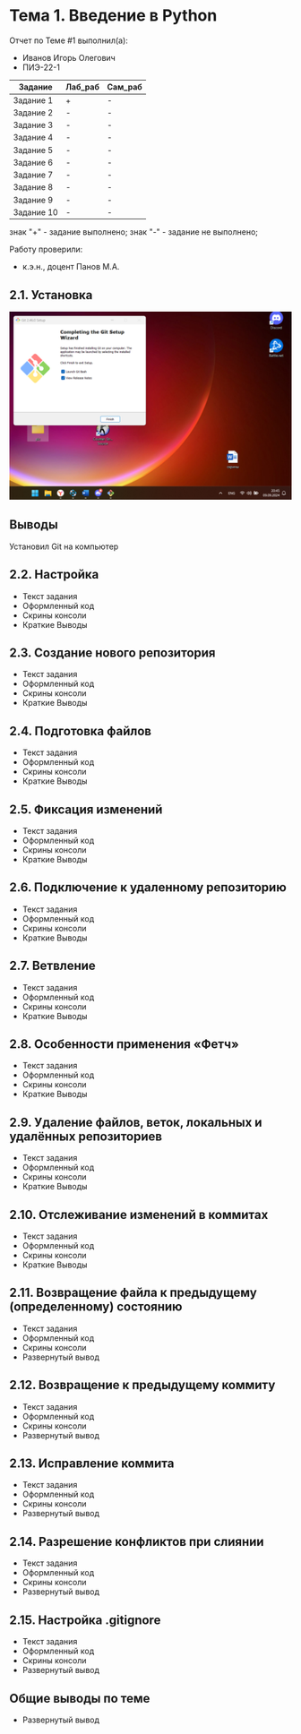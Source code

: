 # Тема 1. Введение в Python
Отчет по Теме #1 выполнил(а):
- Иванов Игорь Олегович
- ПИЭ-22-1

| Задание | Лаб_раб | Сам_раб |
| ------ | ------ | ------ |
| Задание 1 | + | - |
| Задание 2 | - | - |
| Задание 3 | - | - |
| Задание 4 | - | - |
| Задание 5 | - | - |
| Задание 6 | - | - |
| Задание 7 | - | - |
| Задание 8 | - | - |
| Задание 9 | - | - |
| Задание 10 | - | - |

знак "+" - задание выполнено; знак "-" - задание не выполнено;

Работу проверили:
- к.э.н., доцент Панов М.А.

## 2.1. Установка
![Меню](https://github.com/ANARKI-MOOZ/SoftwareEngineering/blob/Тема_1/pic/UstanovkaGit.png)

## Выводы
Установил Git на компьютер

## 2.2. Настройка
- Текст задания
- Оформленный код
- Скрины консоли
- Краткие Выводы

## 2.3. Создание нового репозитория
- Текст задания
- Оформленный код
- Скрины консоли
- Краткие Выводы
  
## 2.4. Подготовка файлов
- Текст задания
- Оформленный код
- Скрины консоли
- Краткие Выводы

## 2.5. Фиксация изменений
- Текст задания
- Оформленный код
- Скрины консоли
- Краткие Выводы

## 2.6. Подключение к удаленному репозиторию
- Текст задания
- Оформленный код
- Скрины консоли
- Краткие Выводы

## 2.7. Ветвление
- Текст задания
- Оформленный код
- Скрины консоли
- Краткие Выводы

## 2.8. Особенности применения «Фетч»
- Текст задания
- Оформленный код
- Скрины консоли
- Краткие Выводы

## 2.9. Удаление файлов, веток, локальных и удалённых репозиториев
- Текст задания
- Оформленный код
- Скрины консоли
- Краткие Выводы

## 2.10. Отслеживание изменений в коммитах
- Текст задания
- Оформленный код
- Скрины консоли
- Краткие Выводы

## 2.11. Возвращение файла к предыдущему (определенному) состоянию
- Текст задания
- Оформленный код
- Скрины консоли
- Развернутый вывод
  
## 2.12. Возвращение к предыдущему коммиту
- Текст задания
- Оформленный код
- Скрины консоли
- Развернутый вывод
  
## 2.13. Исправление коммита
- Текст задания
- Оформленный код
- Скрины консоли
- Развернутый вывод
  
## 2.14. Разрешение конфликтов при слиянии
- Текст задания
- Оформленный код
- Скрины консоли
- Развернутый вывод
  
## 2.15. Настройка .gitignore
- Текст задания
- Оформленный код
- Скрины консоли
- Развернутый вывод

## Общие выводы по теме
- Развернутый вывод

